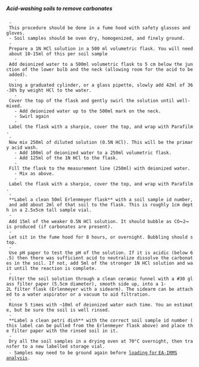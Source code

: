 ##### Acid-washing soils to remove carbonates

` - This procedure should be done in a fume hood with safety glasses and gloves.`\
` - Soil samples should be oven dry, homogenized, and finely ground.`\
` - Prepare a 1N HCl solution in a 500 ml volumetric flask. You will need about 10-15ml of this per soil sample`\
`   - Add deionized water to a 500ml volumetric flask to 5 cm below the junction of the lower bulb and the neck (allowing room for the acid to be added).`\
`   - Using a graduated cylinder, or a glass pipette, slowly add 42ml of 36-38% by weight HCl to the water.`\
`   - Cover the top of the flask and gently swirl the solution until well-mixed.`\
`   - Add deionized water up to the 500ml mark on the neck.`\
`   - Swirl again`\
`   - Label the flask with a sharpie, cover the top, and wrap with Parafilm.`\
` - Now mix 250ml of diluted solution (0.5N HCl). This will be the primary acid wash.`\
`   - Add 100ml of deionized water to a 250ml volumetric flask.`\
`   - Add 125ml of the 1N HCl to the flask.`\
`   - Fill the flask to the measurement line (250ml) with deionized water.`\
`   - Mix as above.`\
`   - Label the flask with a sharpie, cover the top, and wrap with Parafilm.`\
` - **Label a clean 50ml Erlenmeyer flask** with a soil sample id number, and add about 2ml of that soil to the flask. This is roughly 1cm depth in a 2.5x5cm tall sample vial.`\
` - Add 15ml of the weaker 0.5N HCl solution. It should bubble as CO`~`2`~` is produced (if carbonates are present).`\
` - Let sit in the fume hood for 8 hours, or overnight. Bubbling should stop.`\
` - Use pH paper to test the pH of the solution. If it is acidic (below 6.5) then there was sufficient acid to neutralize dissolve the carbonates in the soil. If not, add 5ml of the stronger 1N HCl solution and wait until the reaction is complete.`\
` - Filter the soil solution through a clean ceramic funnel with a #30 glass filter paper (5.5cm diameter), smooth side up, into a 1-2L filter flask (Erlenmeyer with a sidearm). The sidearm can be attached to a water aspirator or a vacuum to aid filtration.`\
` - Rinse 5 times with ~10ml of deionized water each time. You an estimate, but be sure the soil is well rinsed.`\
` - **Label a clean petri dish** with the correct soil sample id number (this label can be pulled from the Erlenmeyer flask above) and place the filter paper with the rinsed soil in it.`\
` - Dry all the soil samples in a drying oven at 70°C overnight, then transfer to a new labelled storage vial.`\
` - Samples may need to be ground again before `[`loading` `for`
`EA-IRMS` `analysis`](procedures:ea-irms_soilprep "wikilink")`.`
